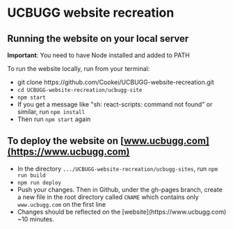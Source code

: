 # UCBUGG website recreation

 ## Running the website on your local server
 **Important**: You need to have Node installed and added to PATH  
 
To run the website locally, run from your terminal:
<ul>
 <li>
<bash>git clone https://github.com/Cookei/UCBUGG-website-recreation.git</bash>
  </li>
 <li>
<code>cd UCBUGG-website-recreation/ucbugg-site</code>
  </li>
 <li>
<code>npm start</code>
  </li>
 <li>
If you get a message like "sh: react-scripts: command not found" or similar, run
<code>npm install</code>
  </li>
 <li>
Then run
 <code>npm start</code> again
  </li>
</ul>

## To deploy the website on [www.ucbugg.com](https://www.ucbugg.com)
<ul>
 <li>
  In the directory <code>.../UCBUGG-website-recreation/ucbugg-sites</code>, run <code>npm run build</code>
 </li>
 <li>
  <code>npm run deploy</code>
 </li>
 <li>
  Push your changes. Then in Github, under the gh-pages branch, create a new file in the root directory called <code>CNAME</code> which contains only <code>www.ucbugg.com</code> on the first line
 </li>
 <li>
  Changes should be reflected on the [website](https://www.ucbugg.com) ~10 minutes.
 </li>
</ul>
